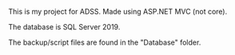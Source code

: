 This is my project for ADSS.
Made using ASP.NET MVC (not core).

The database is SQL Server 2019.

The backup/script files are found in the "Database" folder.
